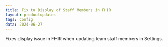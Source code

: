 ```yaml
---
title: Fix to Display of Staff Members in FHIR
layout: productupdates
tags: config
data: 2024-06-27
---
```

Fixes display issue in FHIR when updating team staff members in Settings.
